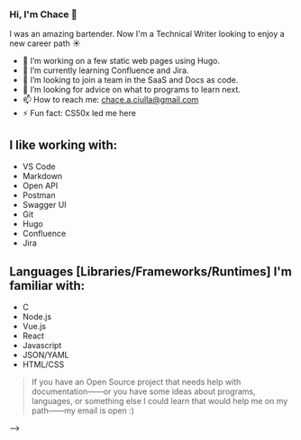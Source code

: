 ### Hi, I'm Chace 👋

I was an amazing bartender. Now I'm a Technical Writer looking to enjoy a new career path ☀️

- 🔭 I’m working on a few static web pages using Hugo.
- 🌱 I’m currently learning Confluence and Jira.
- 👯 I’m looking to join a team in the SaaS and Docs as code.
- 🤔 I’m looking for advice on what to programs to learn next.
- 📫 How to reach me: chace.a.ciulla@gmail.com
- ⚡ Fun fact: CS50x led me here

## I like working with: 
- VS Code
- Markdown
- Open API
- Postman
- Swagger UI
- Git
- Hugo
- Confluence
- Jira

## Languages [Libraries/Frameworks/Runtimes] I'm familiar with:
- C
- Node.js
- Vue.js
- React
- Javascript
- JSON/YAML
- HTML/CSS

> If you have an Open Source project that needs help with documentation——or you have some ideas about programs, languages, or something else I could learn that would help me on my path——my email is open :)

-->
